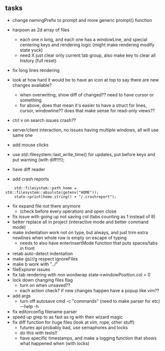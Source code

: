## tasks
- change namingPrefix to prompt and more generic prompt() function
- harpoon as 2d array of files
	- each one n long, and each one has a windowLine, and special centering keys and rendering logic (might make rendering modify state yuck)
	- need X just clear only current tab group, also make key to clear all history (full reset)
- fix long lines rendering

- look at how hard it would be to have an icon at top to say there are new changes available?
	- when overwriting, show diff of changed?? need to have cursor or something
	- for above, does that mean it's easier to have a struct for lines, cursor, windowline?? does that make sense for read-only views??








- ctrl v on search issues crash??
- server/client interaction, no issues having multiple windows, all will use same one
- add mouse clicks

- use std::filesystem::last_write_time() for updates, put before keys and put warning (with diff!!!!);
- have diff reader

- add crash reports
```
    std::filesystem::path home = std::filesystem::absolute(getenv("HOME"));
    state->print(home.string() + "/.crashreport");
```
- fix expand file not there anymore
	- (check before every operation) and open close
- fix issue with going up not saving col (tabs counting as 1 instead of 8)
- better replace all in project (interactive mode and better command mode)
- make indentation work not on type, but always, and just trim extra newlines when whole row is empty on escape of typing
	- needs to also have enterInsertMode function that puts spaces/tabs in front
- retab auto-detect indentation
- make gs///g respect ignoreFiles
- make b work with "../"
- fileExplorer issues
- fix tab rendering with non wordwrap state->windowPosition.col > 0
- lock down changing files flag
  - turn on when unsaved??
  - each action check? if new changes happen have a popup like vim??
- add args
  - turn off autosave cmd
  -c "commands" (need to make parser for <c-h> <cr> etc)
  --help
  -h
- fix editorconfig filename parser
- speed up grep to as fast as rg with their wizard magic
- fix diff function for huge files (look at vim, rope, other stuff)
  - futures api probably bad, use <pthread> semaphores and locks
  - do this with tests!!
  - have specific timestamps, and make a logging function that shows what happened when (with locks)
